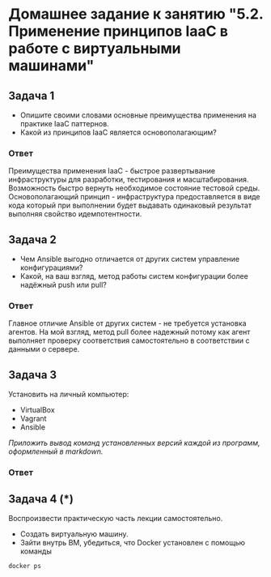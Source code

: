 
# Домашнее задание к занятию "5.2. Применение принципов IaaC в работе с виртуальными машинами"

## Задача 1

- Опишите своими словами основные преимущества применения на практике IaaC паттернов.
- Какой из принципов IaaC является основополагающим?

### Ответ
Преимущества применения IaaC - быстрое развертывание инфраструктуры для разработки, тестирования и масштабирования. Возможность быстро вернуть необходимое состояние тестовой среды.
Основополагающий принцип - инфраструктура предоставляется в виде кода который при выполнении будет выдавать одинаковый результат выполняя свойство идемпотентности.

## Задача 2

- Чем Ansible выгодно отличается от других систем управление конфигурациями?
- Какой, на ваш взгляд, метод работы систем конфигурации более надёжный push или pull?

### Ответ
Главное отличие Ansible от других систем - не требуется установка агентов.
На мой взгляд, метод pull более надежный потому как агент выполняет проверку соответствия самостоятельно в соответствии с данными о сервере.

## Задача 3

Установить на личный компьютер:

- VirtualBox
- Vagrant
- Ansible

*Приложить вывод команд установленных версий каждой из программ, оформленный в markdown.*

### Ответ


## Задача 4 (*)

Воспроизвести практическую часть лекции самостоятельно.

- Создать виртуальную машину.
- Зайти внутрь ВМ, убедиться, что Docker установлен с помощью команды
```
docker ps
```